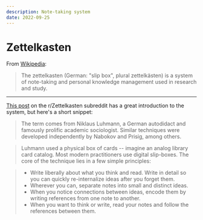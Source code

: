 ```yaml
---
description: Note-taking system
date: 2022-09-25
---
```


# Zettelkasten

From [Wikipedia](https://en.wikipedia.org/wiki/Zettelkasten):

> The zettelkasten (German: "slip box", plural zettelkästen) is a system of
> note-taking and personal knowledge management used in research and study.

---

[This post](https://www.reddit.com/r/Zettelkasten/comments/b566a4/what_is_a_zettelkasten/)
on the r/Zettelkasten subreddit has a great introduction to the system, but
here's a short snippet:

> The term comes from Niklaus Luhmann, a German autodidact and famously prolific
> academic sociologist. Similar techniques were developed independently by
> Nabokov and Prisig, among others.

> Luhmann used a physical box of cards -- imagine an analog library card
> catalog. Most modern practitioners use digital slip-boxes. The core of the
> technique lies in a few simple principles:

> - Write liberally about what you think and read. Write in detail so you can
  > quickly re-internalize ideas after you forget them.
> - Wherever you can, separate notes into small and distinct ideas.
> - When you notice connections between ideas, encode them by writing references
  > from one note to another.
> - When you want to think or write, read your notes and follow the references
  > between them.
